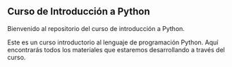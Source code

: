 ## Curso de Introducción a Python

Bienvenido al repositorio del curso de introducción a Python.

Este es un curso introductorio al lenguaje de programación Python. Aquí encontrarás todos los materiales que estaremos desarrollando a través del curso.
